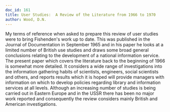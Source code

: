 ```yaml
---
doc_id: 161
title: User Studies:  A Review of the Literature from 1966 to 1970
author: Wood, D.N.
---
```


My terms of reference when asked to prepare this review of user studies were
to bring Fishenden's work up to date.  This was published in the Journal of 
Documentation in September 1965 and in his paper he looks at a limited number
of British use studies and draws some broad general conclusions relating to the
development of a national information service.  The present paper which covers
the literature back to the beginning of 1966 is somewhat more detailed.  It
considers a wide range of investigations into the information gathering habits 
of scientists, engineers, social scientists and others, and reports results 
which it is hoped will provide managers with information on which to develop
policies regarding library and information services at all levels.  Although
an increasing number of studies is being carried out in Eastern Europe and
in the USSR there has been no major work reported and consequently the review
considers mainly British and American investigations.